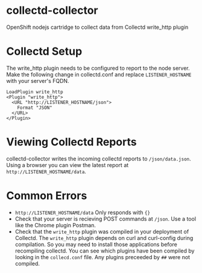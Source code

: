 collectd-collector
==================

OpenShift nodejs cartridge to collect data from Collectd write_http plugin

Collectd Setup
==================
The write_http plugin needs to be configured to report to the node server.
Make the following change in collectd.conf and replace `LISTENER_HOSTNAME` with your server's FQDN.

```
LoadPlugin write_http
<Plugin "write_http">
  <URL "http://LISTENER_HOSTNAME/json">
    Format "JSON"
  </URL>
</Plugin>
```

Viewing Collectd Reports
================
collectd-collector writes the incoming collectd reports to `/json/data.json`. Using a browser you can view the latest report at `http://LISTENER_HOSTNAME/data`.

Common Errors
=================
* `http://LISTENER_HOSTNAME/data` Only responds with `{}`
 * Check that your server is recieving POST commands at `/json`. Use a tool like the Chrome plugin Postman.
 * Check that the `write_http` plugin was compiled in your deployment of Collectd. The `write_http` plugin depends on curl and curl-config during compilation. So you may need to install those applications before recompiling collectd. You can see which plugins have been compiled by looking in the `collecd.conf` file. Any plugins preceeded by `##` were not compiled.
